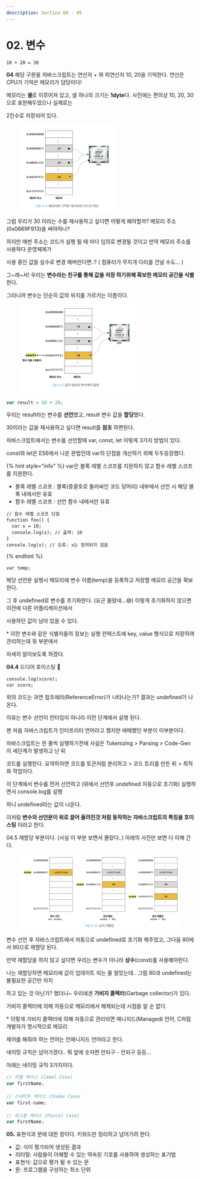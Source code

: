 ```yaml
---
description: Section 04 - 05
---
```


# 02. 변수

```
10 + 20 = 30
```

**04** 해당 구문을 자바스크립트는 연산자 + 와 피연산자 10, 20을 기억한다. 연산은 CPU가 기억은 메모리가 담당이다!

메모리는 **셀**로 이루어져 있고, 셀 하나의 크기는 **1dyte**다. 사진에는 편의상 10, 20, 30 으로 표현해두었으나 실제로는

2진수로 저장되어 있다.&#x20;

<figure><img src="../.gitbook/assets/image (2).png" alt="" width="249"><figcaption></figcaption></figure>

그럼 우리가 30 이라는 수를 재사용하고 싶다면 어떻게 해야할까? 메모리 주소(0x0669F913)을 써야하나?

하지만 매번 주소는 코드가 실행 될 때 마다 임의로 변경될 것이고 만약 메모리 주소를 사용하다 운영체제가

사용 중인 값을 실수로 변경 해버린다면..? ( 컴퓨터가 무지개 다리를 건널 수도... )

그\~래\~서! 우리는 **변수라는 친구를 통해 값을 저장 하기위해 확보한 메모리 공간을 식별** 한다.

그러니까 변수는 단순히 값의 위치를 가르키는 이름이다.

<figure><img src="../.gitbook/assets/image (1).png" alt="" width="300"><figcaption></figcaption></figure>

```javascript
var result = 10 + 20;
```

우리는 result라는 변수를 **선언**했고, result 변수 값을 **할당**했다.

&#x20;30이라는 값을 재사용하고 싶다면 result를 **참조** 하면된다.



자바스크립트에서는 변수를 선언할때 var, const, let 이렇게 3가지 방법이 있다.

const와 let은 ES6에서 나온 문법인데 var의 단점을 개선하기 위해 두두등장했다.

{% hint style="info" %}
var은 블록 레벨 스코프를 지원하지 않고 함수 레벨 스코프를 지원한다.

* 블록 레벨 스코프 : 블록(중괄호로 둘러싸인 코드 덩어리) 내부에서 선언 시 해당 블록 내에서만 유효
* 함수 레벨 스코프 : 선언 함수 내에서만 유효

```
// 함수 레벨 스코프 단점
function foo() {
  var x = 10;
  console.log(x); // 출력: 10
}
console.log(x); // 오류: x는 정의되지 않음
```
{% endhint %}

```
var temp;
```

해당 선언문 실행시 메모리에 변수 이름(temp)을 등록하고 저장할 메모리 공간을 확보한다.

그 후 undefined로 변수를 초기화한다. (요곤 몰랐네...😅) 이렇게 초기화하지 않으면 이전에 다른 어플리케이션에서

사용하던 값이 남아 있을 수 있다.

\* 이런 변수와 같은 식별자들의 정보는 실행 컨텍스트에 key, value 형식으로 저장하여 관리하는데 뒷 부분에서&#x20;

자세히 알아보도록 하겠다.





**04.4** 드디어 호이스팅 🥳

```
console.log(score);
var score;
```

위의 코드는 과연 참조에러(ReferenceError)가 나타나는가? 결과는 undefined가 나온다.

이유는 변수 선언이 런타임이 아니라 이전 단계에서 실행 된다.

맨 처음 자바스크립트가 인터프리터 언어라고 했지만 애매했던 부분이 이부분이다.

자바스크립트는 한 줄씩 실행하기전에 사실은 Tokenizing > Parsing > Code-Gen 이 세단계가 발생하고 난 뒤

코드를 실행한다. 요약하자면 코드를 토큰처럼 분리하고 > 코드 트리를 만든 뒤 > 최적화 작업이다.

이 단계에서 변수를 먼저 선언하고 (위에서 선언후 undefined 자동으로 초기화) 실행하면서 console.log를 실행

하니 undefined라는 값이 나온다.

이처럼 **변수의 선언문이 위로 끌어 올려진것 처럼 동작하는 자바스크립트의 특징을 호이스팅** 이라고 한다.





04.5 재할당 부분이다. (사실 이 부분 보면서 몰랐다..) 아래의 사진만 보면 다 이해 간다.

<figure><img src="../.gitbook/assets/image (2) (1).png" alt="" width="563"><figcaption></figcaption></figure>

변수 선언 후 자바스크립트에서 자동으로 undefined로 초기화 해주었고, 그다음 80에서 90으로 재할당 된다.

만약 재할당을 하지 않고 싶다면 우리는 변수가 아니라 **상수**(const)를 사용해야한다.

나는 재할당하면 메모리에 값이 업데이트 되는 줄 알았는데.. 그럼 80과 undefined는 불필요한 공간만 차지

하고 있는 것 아닌가? 했더니\~ 우리에겐 **가비지 콜렉터**(Garbage collector)가 있다.

가비지 콜렉터에 의해 자동으로 메모리에서 해제되는데 시점을 알 순 없다.

\* 이렇게 가비지 콜렉터에 의해 자동으로 관리되면 매니지드(Managed) 언어, C처럼 개발자가 명시적으로 메모리

제어를 해줘야 하는 언어는 언매니지드 언어라고 한다.



네이밍 규칙은 넘어가겠다.. 뭐 앞에 숫자면 안되구 - 안되구 등등...&#x20;

아래는 네이밍 규칙 3가지이다.

```javascript
// 카멜 케이스 (Camel Case)
var firstName;

// 스네이트 케이스 (Snake Case)
var first-name;

// 파스칼 케이스 (Pascal Case)
var FirstName;
```



**05.** 표현식과 문에 대한 장이다. 키워드만 정리하고 넘어가려 한다.

* 값: 식이 평가되어 생성된 결과
* 리터럴: 사람들이 이해할 수 있는 약속된 기호를 사용하여 생성하는 표기법
* 표현식: 값으로 평가 될 수 있는 문
*
  문: 프로그램을 구성하는 최소 단위

